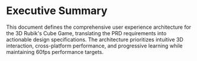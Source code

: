 # Executive Summary

This document defines the comprehensive user experience architecture for the 3D Rubik's Cube Game, translating the PRD requirements into actionable design specifications. The architecture prioritizes intuitive 3D interaction, cross-platform performance, and progressive learning while maintaining 60fps performance targets.
